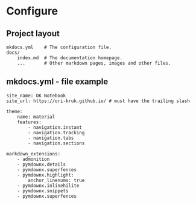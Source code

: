 # Configure
## Project layout
    mkdocs.yml    # The configuration file.
    docs/
        index.md  # The documentation homepage.
        ...       # Other markdown pages, images and other files.
## mkdocs.yml - file example
    site_name: OK Notebook 
    site_url: https://ori-kruk.github.io/ # must have the trailing slash

    theme:
        name: material
        features:
            - navigation.instant
            - navigation.tracking
            - navigation.tabs
            - navigation.sections

    markdown_extensions:
        - admonition
        - pymdownx.details
        - pymdownx.superfences
        - pymdownx.highlight:
            anchor_linenums: true
        - pymdownx.inlinehilite
        - pymdownx.snippets
        - pymdownx.superfences    